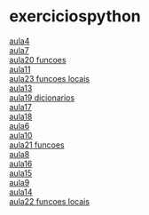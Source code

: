 # exerciciospython 
<a href='https://gabrielryanft.github.io/learning/cursoemvideo/python/exerciciospython/aula4/' target='_blank' rel='next'>aula4</a><br/>
<a href='https://gabrielryanft.github.io/learning/cursoemvideo/python/exerciciospython/aula7/' target='_blank' rel='next'>aula7</a><br/>
<a href='https://gabrielryanft.github.io/learning/cursoemvideo/python/exerciciospython/aula20 funcoes/' target='_blank' rel='next'>aula20 funcoes</a><br/>
<a href='https://gabrielryanft.github.io/learning/cursoemvideo/python/exerciciospython/aula11/' target='_blank' rel='next'>aula11</a><br/>
<a href='https://gabrielryanft.github.io/learning/cursoemvideo/python/exerciciospython/aula23 funcoes locais/' target='_blank' rel='next'>aula23 funcoes locais</a><br/>
<a href='https://gabrielryanft.github.io/learning/cursoemvideo/python/exerciciospython/aula13/' target='_blank' rel='next'>aula13</a><br/>
<a href='https://gabrielryanft.github.io/learning/cursoemvideo/python/exerciciospython/aula19 dicionarios/' target='_blank' rel='next'>aula19 dicionarios</a><br/>
<a href='https://gabrielryanft.github.io/learning/cursoemvideo/python/exerciciospython/aula17/' target='_blank' rel='next'>aula17</a><br/>
<a href='https://gabrielryanft.github.io/learning/cursoemvideo/python/exerciciospython/aula18/' target='_blank' rel='next'>aula18</a><br/>
<a href='https://gabrielryanft.github.io/learning/cursoemvideo/python/exerciciospython/aula6/' target='_blank' rel='next'>aula6</a><br/>
<a href='https://gabrielryanft.github.io/learning/cursoemvideo/python/exerciciospython/aula10/' target='_blank' rel='next'>aula10</a><br/>
<a href='https://gabrielryanft.github.io/learning/cursoemvideo/python/exerciciospython/aula21 funcoes/' target='_blank' rel='next'>aula21 funcoes</a><br/>
<a href='https://gabrielryanft.github.io/learning/cursoemvideo/python/exerciciospython/aula8/' target='_blank' rel='next'>aula8</a><br/>
<a href='https://gabrielryanft.github.io/learning/cursoemvideo/python/exerciciospython/aula16/' target='_blank' rel='next'>aula16</a><br/>
<a href='https://gabrielryanft.github.io/learning/cursoemvideo/python/exerciciospython/aula15/' target='_blank' rel='next'>aula15</a><br/>
<a href='https://gabrielryanft.github.io/learning/cursoemvideo/python/exerciciospython/aula9/' target='_blank' rel='next'>aula9</a><br/>
<a href='https://gabrielryanft.github.io/learning/cursoemvideo/python/exerciciospython/aula14/' target='_blank' rel='next'>aula14</a><br/>
<a href='https://gabrielryanft.github.io/learning/cursoemvideo/python/exerciciospython/aula22 funcoes locais/' target='_blank' rel='next'>aula22 funcoes locais</a><br/>
